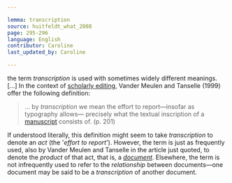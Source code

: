 ```yaml
---

lemma: transcription
source: huitfeldt_what_2008
page: 295-296
language: English
contributor: Caroline
last_updated_by: Caroline

---
```


the term _transcription_ is used with sometimes widely different meanings. [...] In the context of [scholarly editing](editingScholarly.html), Vander Meulen and Tanselle (1999) offer the following definition:

> ... by _transcription_ we mean the effort to report—insofar as typography allows— precisely what the textual inscription of a [manuscript](manuscript.html) consists of. (p. 201)

If understood literally, this definition might seem to take _transcription_ to denote an _act_ (the '_effort to report_'). However, the term is just as frequently used, also by Vander Meulen and Tanselle in the article just quoted, to denote the _product_ of that act, that is, a _[document](document.html)_. Elsewhere, the term is not infrequently used to refer to the _relationship_ between documents—one document may be said to be a _transcription_ of another document.
